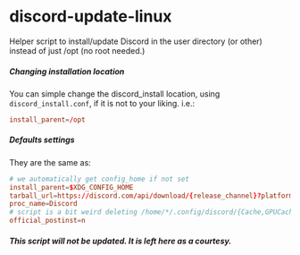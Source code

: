 # discord-update-linux

Helper script to install/update Discord in the user directory (or other) instead of just /opt (no root needed.)

##### Changing installation location
You can simple change the discord_install location, using `discord_install.conf`, if it is not to your liking. i.e.:

```conf
install_parent=/opt
```

##### Defaults settings
They are the same as:

```conf
# we automatically get config_home if not set
install_parent=$XDG_CONFIG_HOME
tarball_url=https://discord.com/api/download/{release_channel}?platform={platform}&format={format}
proc_name=Discord
# script is a bit weird deleting /home/*/.config/discord/{Cache,GPUCache}
official_postinst=n
```

##### *This script **will not be updated.** It is left here as a courtesy.*


